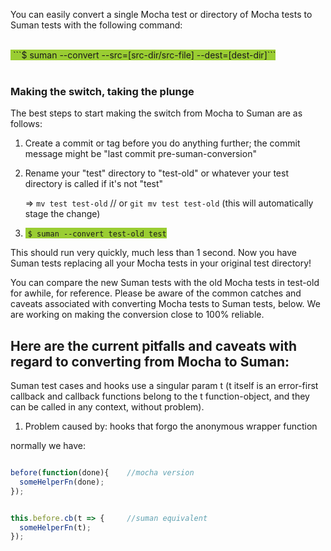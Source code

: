 You can easily convert a single Mocha test or directory of Mocha tests to Suman tests with the following command:

<br>
<span style="background-color:#9ACD32">&nbsp;```$ suman --convert --src=[src-dir/src-file] --dest=[dest-dir]```</span>
<br>
<br>

### Making the switch, taking the plunge

The best steps to start making the switch from Mocha to Suman are as follows: 

1. Create a commit or tag before you do anything further; the commit message might be "last commit pre-suman-conversion"

2. Rename your "test" directory to "test-old" or whatever your test directory is called if it's not "test"

    => ```mv test test-old```   // or ```git mv test test-old``` (this will automatically stage the change)

3. <span style="background-color:#9ACD32">&nbsp;```$ suman --convert test-old test```</span>

This should run very quickly, much less than 1 second. Now you have Suman tests replacing 
all your Mocha tests in your original test directory!

You can compare the new Suman tests with the old Mocha tests in test-old for awhile, for reference. 
Please be aware of the common catches and caveats associated with converting Mocha tests to Suman tests, below. 
We are working on making the conversion close to 100% reliable.


##  Here are the current pitfalls and caveats with regard to converting from Mocha to Suman:


Suman test cases and hooks use a singular param t (t itself is an error-first callback and callback functions belong to the t function-object, 
and they can be called in any context, without problem).


1. Problem caused by: hooks that forgo the anonymous wrapper function

normally we have:

```js

before(function(done){    //mocha version
  someHelperFn(done);
});


this.before.cb(t => {     //suman equivalent
  someHelperFn(t);
});


```

 